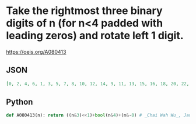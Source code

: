 # Take the rightmost three binary digits of n \(for n<4 padded with leading zeros\) and rotate left 1 digit\.
https://oeis.org/A080413
## JSON
```JSON
[0, 2, 4, 6, 1, 3, 5, 7, 8, 10, 12, 14, 9, 11, 13, 15, 16, 18, 20, 22, 17, 19, 21, 23, 24, 26, 28, 30, 25, 27, 29, 31, 32, 34, 36, 38, 33, 35, 37, 39, 40, 42, 44, 46, 41, 43, 45, 47, 48, 50, 52, 54, 49, 51, 53, 55, 56, 58, 60, 62, 57, 59, 61, 63, 64, 66, 68, 70, 65, 67, 69, 71, 72]
```
## Python
```Python
def A080413(n): return ((n&3)<<1)+bool(n&4)+(n&-8) # _Chai Wah Wu_, Jan 21 2023
```
